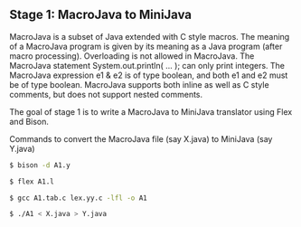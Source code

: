 ## Stage 1: MacroJava to MiniJava
MacroJava is a subset of Java extended with C style macros. The meaning of a MacroJava program is given by its meaning as a Java program (after macro processing). Overloading is not allowed in MacroJava. The MacroJava statement System.out.println( ... ); can only print integers. The MacroJava expression e1 & e2 is of type boolean, and both e1 and e2 must be of type boolean. MacroJava supports both inline as well as C style comments, but does not support nested comments.

The goal of stage 1 is to write a MacroJava to MiniJava translator using Flex and Bison. 

Commands to convert the MacroJava file (say X.java) to MiniJava (say Y.java)
```bash
$ bison -d A1.y

$ flex A1.l

$ gcc A1.tab.c lex.yy.c -lfl -o A1

$ ./A1 < X.java > Y.java 
```